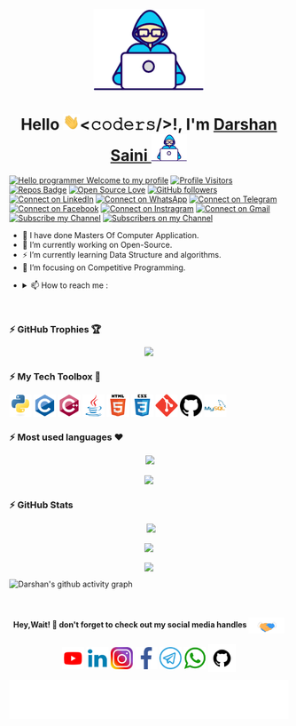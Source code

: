 <p align="center">
<img src="https://github.com/darshansaini/darshansaini/blob/master/Developer.gif" width="200px">
</p>
<h1 align="center">Hello <img src="https://raw.githubusercontent.com/ABSphreak/ABSphreak/master/gifs/Hi.gif" width="30px" style="max-width:100%;"><𝚌𝚘𝚍𝚎𝚛𝚜/>!, I'm <a href="https://akashsingh3031.github.io/CodeWithSky/"> Darshan Saini </a><img src="https://github.com/AkashSingh3031/AkashSingh3031/blob/main/Developer.gif" width="65px"></h1>

[![Hello programmer Welcome to my profile](https://img.shields.io/badge/Hello,Programmer!-Welcome-orange.svg?style=flat&logo=github)](https://github.com/darshansaini) 
[![Profile Visitors](https://visitor-badge.glitch.me/badge?page_id=darshansaini.profileviews-badge)](https://github.com/darshansaini) 
[![Repos Badge](https://badges.pufler.dev/repos/darshansaini)](https://github.com/darshansaini?tab=repositories) 
[![Open Source Love](https://badges.frapsoft.com/os/v1/open-source.svg?v=103)](https://github.com/darshansaini) 
[![GitHub followers](https://img.shields.io/github/followers/darshansaini?style=social)](https://github.com/darshansaini?tab=followers) 
[![Connect on LinkedIn](https://img.shields.io/badge/--linkedin?label=LinkedIn&logo=LinkedIn&style=social)](https://www.linkedin.com/in/darshan-saini-617140193) 
[![Connect on WhatsApp](https://img.shields.io/badge/--WhatsApp?label=WhatsApp&logo=WhatsApp&style=social)](https://wa.me/919079919895)
[![Connect on Telegram](https://img.shields.io/badge/--Telegram?label=Telegram&logo=Telegram&style=social)](https://t.me/darshansaini)
[![Connect on Facebook](https://img.shields.io/badge/--Facebook?label=Facebook&logo=Facebook&style=social)](https://www.facebook.com/darshan.saini.52035)
[![Connect on Instragram](https://img.shields.io/badge/--Instagram?label=Instagram&logo=Instagram&style=social)](https://www.instagram.com/darshan_in_the_frame/)
[![Connect on Gmail](https://img.shields.io/badge/--Gmail?label=Gmail&logo=Gmail&style=social)](mailto:darshansaini683@gmail.com)
[![Subscribe my Channel](https://img.shields.io/badge/--youtube?label=YouTube&logo=YouTube&style=social)](https://www.youtube.com/channel/UCKiIyY9kVPld4Q2T9OCgS9w)
[![Subscribers on my Channel](https://img.shields.io/youtube/channel/subscribers/UCKiIyY9kVPld4Q2T9OCgS9w)](https://www.youtube.com/channel/UCKiIyY9kVPld4Q2T9OCgS9w)
<br>

- 🔭 I have done Masters Of Computer Application.
- 🌱 I’m currently working on Open-Source.
- :zap: I’m currently learning Data Structure and algorithms.
- 🎯 I’m focusing on Competitive Programming.
<!-- - <details> 
  <summary>💬 Ask me about programming languages😎 </summary> 
  
  <a href="https://wa.me/919079919895" target="blank"><img align="center" src="https://github.com/AkashSingh3031/AkashSingh3031/blob/main/whatsapp(color).png" width="27px" /> </a> 
  <a href="https://t.me/darshansaini" target="blank"><img align="center" src="https://github.com/AkashSingh3031/AkashSingh3031/blob/main/telegram(color).png" width="27px" /></a>
</details>   -->
- <details> 
  <summary>📫  How to reach me :</summary> 
  
  <a href="https://wa.me/919079919895" target="blank"><img align="center" src="https://github.com/darshansaini/darshansaini/blob/master/whatsapp(color).png" width="27px" /> </a> 
  <a href="https://t.me/darshansaini" target="blank"><img align="center" src="https://github.com/darshansaini/darshansaini/blob/master/telegram(color).png" width="27px" /> </a> 
  <a href="https://www.linkedin.com/in/darshan-saini-617140193" target="blank"><img align="center" src="https://github.com/darshansaini/darshansaini/blob/master/linked(color).png" width="27px" /> </a> 
  <a href="https://www.instagram.com/darshan_in_the_frame/" target="blank"><img align="center" src="https://github.com/darshansaini/darshansaini/blob/master/Instagram.png" width="27px" /> </a> 
  <a href="https://www.facebook.com/darshan.saini.52035" target="blank"><img align="center" src="https://github.com/darshansaini/darshansaini/blob/master/facebook(color).png" alt="Akash's Facebook" width="27px" /> </a>
  <a href="mailto:darshansaini683@gmail.com"> <img src="https://github.com/darshansaini/darshansaini/blob/master/Gmail_icon_(2020).svg" width="27px"/> </a>
</details>

<br> 


    
### :zap: GitHub Trophies 🏆

<p align="center">
  <a href="https://github.com/ryo-ma/github-profile-trophy" target="_blank">
    <img src=
    "https://github-profile-trophy.vercel.app/?username=darshansaini&column=8&margin-w=15&margin-h=15&no-bg=true&no-frame=true&theme=juicyfreshs%22">
  </a>
</p> 
 

### :zap: My Tech Toolbox 🧰

<p align="left">
  <code><img src="https://github.com/darshansaini/darshansaini/blob/master/python-original.svg" alt="python" width="40" height="40"/></code> 
  <code><img src="https://github.com/darshansaini/darshansaini/blob/master/c-original.svg" alt="C" width="40" height="40"/></code>
  <code><img src="https://github.com/darshansaini/darshansaini/blob/master/cplusplus-original.svg" alt="C++" width="40" height="40"/></code> 
  <code><img src="https://github.com/darshansaini/darshansaini/blob/master/java-original.svg" alt="Java" width="40" height="40"/></code> 
  <code><img src="https://github.com/darshansaini/darshansaini/blob/master/html5-original-wordmark.svg" alt="html5" height="40"/></code> 
  <code><img src="https://github.com/darshansaini/darshansaini/blob/master/css3-original-wordmark.svg" alt="css3" height="40"/></code> 
  <code><img src="https://github.com/darshansaini/darshansaini/blob/master/git-scm-icon.svg" alt="git" width="40" height="40"/></code> 
  <code><img src="https://github.com/darshansaini/darshansaini/blob/master/github.svg" alt="github" width="40" height="40"/></code> 
  <code><img src="https://github.com/darshansaini/darshansaini/blob/master/mysql-original-wordmark.svg" alt="mysql" width="40" height="40"/></code>
  
  </p>


### :zap: Most used languages ❤️

<p align="center">&nbsp;<img src= "https://github-readme-stats.vercel.app/api/top-langs/?username=darshansaini&layout=compact&hide=html&theme=dracula&hide_border=true"><br>
<a href="https://github.com/ryo-ma/github-profile-trophy" target="_blank">
    <img src= "https://github-profile-summary-cards.vercel.app/api/cards/repos-per-language?username=darshansaini&theme=dracula" alt=""><br>
    <img src= "https://github-profile-summary-cards.vercel.app/api/cards/most-commit-language?username=darshansaini&theme=dracula">
</a>
</p>
  
### :zap: GitHub Stats

<p align="center">&nbsp;
  <img align="center" src="https://github-readme-stats.vercel.app/api?username=darshansaini&show_icons=true&hide_border=true&show_owner=true&title_color=FFFF00&theme=dark&custom_title=%E0%A4%A8%E0%A4%AE%E0%A4%B8%E0%A5%8D%E0%A4%A4%E0%A5%87%20%F0%9F%99%8F%20Programmers!%20&layout=compact" /><br><br>
  <img align="center" src="https://github-readme-streak-stats.herokuapp.com/?user=darshansaini&theme=radical&custom_title=streak-stats&hide_border=true&layout=compact" /><br><br>
  <img align="center" src="https://github-profile-summary-cards.vercel.app/api/cards/profile-details?username=darshansaini&theme=dracula" />
</p>


![Darshan's github activity graph](https://activity-graph.herokuapp.com/graph?username=darshansaini&theme=dracula&layout=compact&title_color=FF69B4&hide_border=true&area=true)




<br>

 <h4 align="center">Hey,Wait! 👋 don't forget to check out my social media handles <img align="center" src="https://github.com/AkashSingh3031/AkashSingh3031/blob/main/Handshake.gif" height="30px"></h4>

<p align="center">
  <code><a href="https://www.youtube.com/channel/UCKiIyY9kVPld4Q2T9OCgS9w" target="blank"><img align="center" src="https://github.com/darshansaini/darshansaini/blob/master/youtube(color).png" alt="YouTube"  width="40px" /></a></code>
  <code><a href="https://www.linkedin.com/in/darshan-saini-617140193"><img align="center" src="https://github.com/darshansaini/darshansaini/blob/master/linked(color).png" alt="Akash's linkedin" width="40px" /></a></code>  
  <code><a href="https://www.instagram.com/darshan_in_the_frame/" target="blank"><img align="center" src="https://github.com/darshansaini/darshansaini/blob/master/insta(color).png" alt="Akash's Instagram" width="40px" /></a></code>
  <code><a href="https://www.facebook.com/darshan.saini.52035/" target="blank"><img align="center" src="https://github.com/darshansaini/darshansaini/blob/master/facebook(color).png" alt="Akash's Facebook" width="40px" /></a></code>
  <code><a href="https://t.me/darshansaini" target="blank"><img align="center" src="https://github.com/darshansaini/darshansaini/blob/master/telegram(color).png" width="40px" /></a></code>
  <code><a href="https://wa.me/919079919895" target="blank"><img align="center" src="https://github.com/darshansaini/darshansaini/blob/master/whatsapp(color).png" width="40px" /></a></code>
  <code><a href="https://github.com/darshansaini" target="blank"><img align="center" src="https://github.com/darshansaini/darshansaini/blob/master/github(color).png" width="50px"/></a></code> 
  </p>

<img align='center'  height="70" alt="Thanks" width="100%" src="https://github.com/darshansaini/darshansaini/blob/master/marquee.svg"/> 

